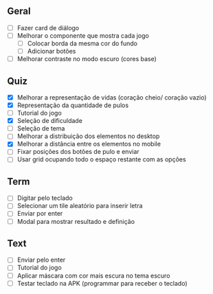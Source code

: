 ## Geral

- [ ] Fazer card de diálogo
- [ ] Melhorar o componente que mostra cada jogo
  - [ ] Colocar borda da mesma cor do fundo
  - [ ] Adicionar botões
- [ ] Melhorar contraste no modo escuro (cores base)

## Quiz

- [x] Melhorar a representação de vidas (coração cheio/ coração vazio)
- [x] Representação da quantidade de pulos
- [ ] Tutorial do jogo
- [x] Seleção de dificuldade
- [ ] Seleção de tema
- [ ] Melhorar a distribuição dos elementos no desktop
- [x] Melhorar a distância entre os elementos no mobile
- [ ] Fixar posições dos botões de pulo e enviar
- [ ] Usar grid ocupando todo o espaço restante com as opções

## Term

- [ ] Digitar pelo teclado
- [ ] Selecionar um tile aleatório para inserir letra
- [ ] Enviar por enter
- [ ] Modal para mostrar resultado e definição

## Text

- [ ] Enviar pelo enter
- [ ] Tutorial do jogo
- [ ] Aplicar máscara com cor mais escura no tema escuro
- [ ] Testar teclado na APK (programmar para receber o teclado)
